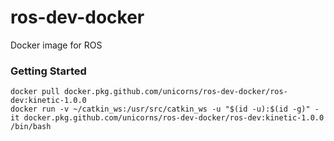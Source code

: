 # ros-dev-docker
Docker image for ROS

### Getting Started

```
docker pull docker.pkg.github.com/unicorns/ros-dev-docker/ros-dev:kinetic-1.0.0
docker run -v ~/catkin_ws:/usr/src/catkin_ws -u "$(id -u):$(id -g)" -it docker.pkg.github.com/unicorns/ros-dev-docker/ros-dev:kinetic-1.0.0 /bin/bash
```
